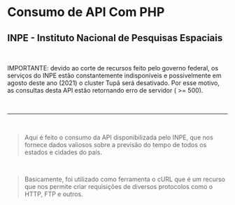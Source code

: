 # Consumo de API Com PHP

## INPE - Instituto Nacional de Pesquisas Espaciais

<br>

><p>
IMPORTANTE: devido ao corte de recursos feito pelo governo federal, os serviços do INPE estão constantemente indisponíveis e possivelmente em agosto deste ano (2021) o cluster Tupã será desativado. Por esse motivo, as consultas desta API estão retornando erro de servidor ( >= 500).
</p>

<br>
<hr>
<br>

><p>Aqui é feito o consumo da API disponibilizada pelo INPE, que nos fornece dados valiosos sobre a previsão do tempo de todos os estados e cidades do país.</p>

<br>

><p>Basicamente, foi utilizado como ferramenta o cURL que é um recurso que nos permite criar requisições de diversos protocolos como o HTTP, FTP e outros.
</p>


